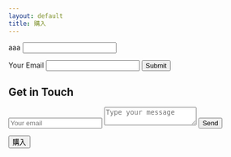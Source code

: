 ```yaml
---
layout: default
title: 購入
---
```

aaa
<input type="text" id="name" name="name"/>

<form action="https://formspree.io/f/{form_id}" method="post">
  <label for="email">Your Email</label>
  <input name="Email" id="email" type="email">
  <button type="submit">Submit</button>
</form>

<div id="contact">
        <h2>Get in Touch</h2>
        <div id="contact-form">
                <form action="https://formspree.io/mpzyqdng" method="POST">
                <input type="hidden" name="_subject" value="Contact request from personal website" />
                <input type="email" name="_replyto" placeholder="Your email" required>
                <textarea name="message" placeholder="Type your message" required></textarea>
                <button type="submit">Send</button>
            </form>
        </div>
    </div>

<form action="https://credit.j-payment.co.jp/gateway/payform.aspx"method="POST">
<input type="hidden"name="aid"value="119743">
<input type="hidden"name="pt"value="1">
<input type="hidden"name="cmd"value="0">
<input type="hidden"name="jb"value="CAPTURE">
<input type="hidden"name="am"value="1000">
<input type="hidden"name="tx"value="10">
<input type="hidden"name="sf"value="0">
<input type="submit"name="submit"value="購入">
</form> 
